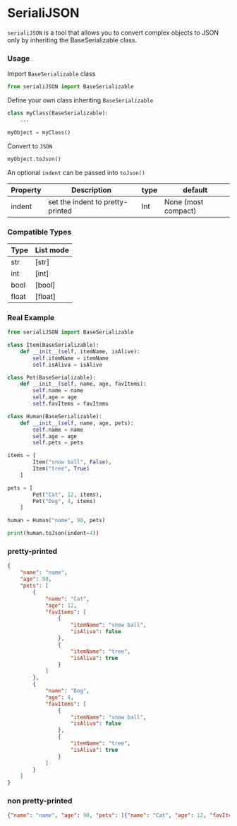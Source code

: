 # SerialiJSON

`serialiJSON` is a tool that allows you to convert complex objects to JSON only by inheriting the BaseSerializable class.

### Usage

Import `BaseSerializable` class

``` python
from serialiJSON import BaseSerializable
``` 
Define your own class inheriting `BaseSerializable`

``` python
class myClass(BaseSerializable):
	...

myObject = myClass()
```

Convert to `JSON`

``` python
myObject.toJson()
```
An optional `indent`  can be passed into `toJson()` 

Property | Description | type | default
---------|-------------|------|--------
indent| set the indent to pretty-printed | Int | None (most compact)

### Compatible Types
Type	| List mode
--------|----------
str		|	[str]
int		|	[int]
bool	|	[bool]
float	|	[float]


### Real Example
``` python
from serialiJSON import BaseSerializable

class Item(BaseSerializable):
	def __init__(self, itemName, isAlive):
		self.itemName = itemName
		self.isAliva = isAlive

class Pet(BaseSerializable):
	def __init__(self, name, age, favItems):
		self.name = name
		self.age = age
		self.favItems = favItems

class Human(BaseSerializable):
	def __init__(self, name, age, pets):
		self.name = name
		self.age = age
		self.pets = pets

items = [
		Item("snow ball", False),
		Item("tree", True)
	]

pets = [
		Pet("Cat", 12, items), 
		Pet("Dog", 4, items)
	]

human = Human("name", 90, pets)

print(human.toJson(indent=4))
```
### pretty-printed
``` json
{
	"name": "name",
	"age": 90,
	"pets": [
		{
			"name": "Cat",
			"age": 12,
			"favItems": [
				{
					"itemName": "snow ball",
					"isAliva": false
				},
				{
					"itemName": "tree",
					"isAliva": true
				}
			]
		},
		{
			"name": "Dog",
			"age": 4,
			"favItems": [
				{
					"itemName": "snow ball",
					"isAliva": false
				},
				{
					"itemName": "tree",
					"isAliva": true
				}
			]
		}
	]
}
```

### non pretty-printed
``` json
{"name": "name", "age": 90, "pets": [{"name": "Cat", "age": 12, "favItems": [{"itemName": "snow ball", "isAliva": false}, {"itemName": "tree", "isAliva": true}]}, {"name": "Dog", "age": 4, "favItems": [{"itemName": "snow ball", "isAliva": false}, {"itemName": "tree", "isAliva": true}]}]}
```